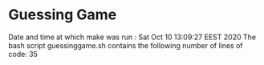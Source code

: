 # Guessing Game 
Date and time at which make was run :
Sat Oct 10 13:09:27 EEST 2020
The bash script guessinggame.sh contains the following number of lines of code:
35
